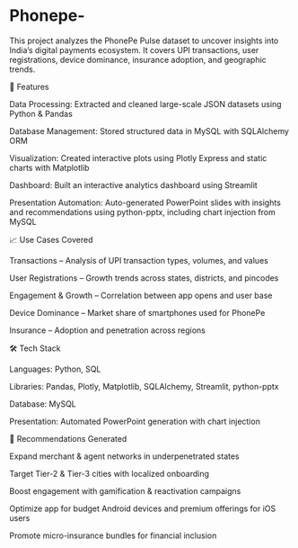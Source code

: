 # Phonepe-
This project analyzes the PhonePe Pulse dataset to uncover insights into India’s digital payments ecosystem. It covers UPI transactions, user registrations, device dominance, insurance adoption, and geographic trends.

🚀 Features

Data Processing: Extracted and cleaned large-scale JSON datasets using Python & Pandas

Database Management: Stored structured data in MySQL with SQLAlchemy ORM

Visualization: Created interactive plots using Plotly Express and static charts with Matplotlib

Dashboard: Built an interactive analytics dashboard using Streamlit

Presentation Automation: Auto-generated PowerPoint slides with insights and recommendations using python-pptx, including chart injection from MySQL

📈 Use Cases Covered

Transactions – Analysis of UPI transaction types, volumes, and values

User Registrations – Growth trends across states, districts, and pincodes

Engagement & Growth – Correlation between app opens and user base

Device Dominance – Market share of smartphones used for PhonePe

Insurance – Adoption and penetration across regions



🛠️ Tech Stack

Languages: Python, SQL

Libraries: Pandas, Plotly, Matplotlib, SQLAlchemy, Streamlit, python-pptx

Database: MySQL

Presentation: Automated PowerPoint generation with chart injection

📌 Recommendations Generated

Expand merchant & agent networks in underpenetrated states

Target Tier-2 & Tier-3 cities with localized onboarding

Boost engagement with gamification & reactivation campaigns

Optimize app for budget Android devices and premium offerings for iOS users

Promote micro-insurance bundles for financial inclusion
